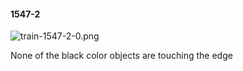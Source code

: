 #### 1547-2
![train-1547-2-0.png](https://github.com/lil-lab/nlvr/raw/master/nlvr/train/images/78/train-1547-2-0.png "train-1547-2-0.png")

None of the black color objects are touching the edge